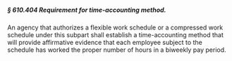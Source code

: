 ##### § 610.404 Requirement for time-accounting method. #####

An agency that authorizes a flexible work schedule or a compressed work schedule under this subpart shall establish a time-accounting method that will provide affirmative evidence that each employee subject to the schedule has worked the proper number of hours in a biweekly pay period.